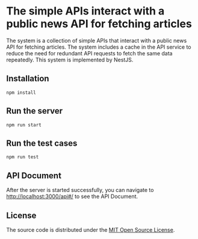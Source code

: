 # The simple APIs interact with a public news API for fetching articles 

The system is a collection of simple APIs that interact with a public news API for fetching articles. The system includes a cache in the API service to reduce the need for redundant API requests to fetch the same data repeatedly. This system is implemented by NestJS.

## Installation
```console
npm install
```

## Run the server
```console
npm run start 
```

## Run the test cases
```console
npm run test 
```

## API Document
After the server is started successfully, you can navigate to [http://localhost:3000/api#/](http://localhost:3000/api#/) to see the API Document.

## License

The source code is distributed under the [MIT Open Source
License](https://opensource.org/licenses/MIT).

[paper]: https://drive.google.com/file/d/1o6Brp76OofgoD9lXMHtFYzedg40XSblb/view?usp=sharing

